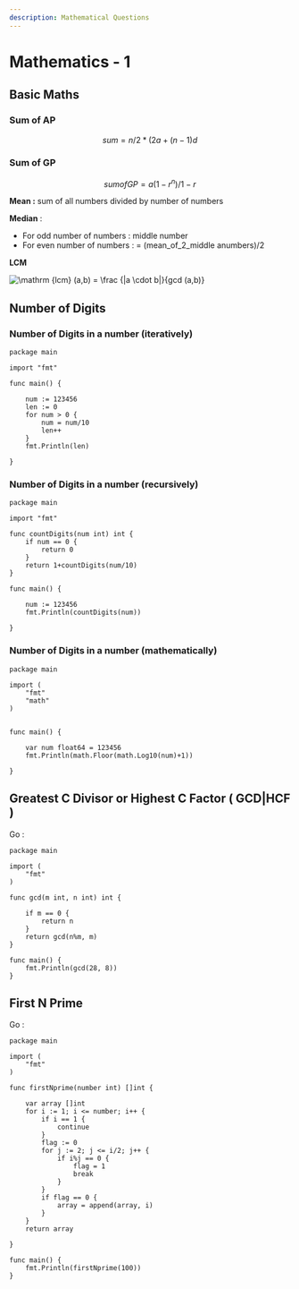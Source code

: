 ```yaml
---
description: Mathematical Questions
---
```


# Mathematics - 1

## Basic Maths

### Sum of AP

$$
sum = n/2*(2a+(n-1)d
$$

### Sum of GP

$$
sum of GP = a(1-r^n)/1-r
$$

**Mean :** sum of all numbers divided by number of numbers

**Median** :

* For odd number of numbers : middle number 
* For even number of numbers : = \(mean\_of\_2\_middle anumbers\)/2

**LCM**

![\mathrm {lcm} \(a,b\) = \frac {\|a \cdot b\|}{gcd \(a,b\)}](https://www.gstatic.com/education/formulas2/-1/en/greatest_common_divisor.svg)

## Number of Digits

### Number of Digits in a number \(iteratively\)

```text
package main

import "fmt"

func main() {

    num := 123456
    len := 0
    for num > 0 {
        num = num/10
        len++
    }
    fmt.Println(len)

}
```

### Number of Digits in a number \(recursively\)

```text
package main

import "fmt"

func countDigits(num int) int {
    if num == 0 {
        return 0
    }
    return 1+countDigits(num/10)
}

func main() {

    num := 123456
    fmt.Println(countDigits(num))

}
```

### Number of Digits in a number \(mathematically\)

```text
package main

import (
    "fmt"
    "math"
)


func main() {

    var num float64 = 123456
    fmt.Println(math.Floor(math.Log10(num)+1))

}
```

## Greatest C Divisor or Highest C Factor \( GCD\|HCF \)

Go :

```text
package main

import (
    "fmt"
)

func gcd(m int, n int) int {

    if m == 0 {
        return n
    }
    return gcd(n%m, m)
}

func main() {
    fmt.Println(gcd(28, 8))
}
```

## First N Prime

Go :

```text
package main

import (
    "fmt"
)

func firstNprime(number int) []int {

    var array []int
    for i := 1; i <= number; i++ {
        if i == 1 {
            continue
        }
        flag := 0
        for j := 2; j <= i/2; j++ {
            if i%j == 0 {
                flag = 1
                break
            }
        }
        if flag == 0 {
            array = append(array, i)
        }
    }
    return array

}

func main() {
    fmt.Println(firstNprime(100))
}
```

